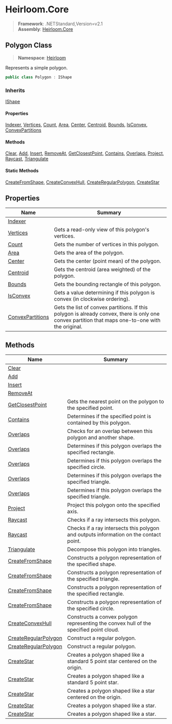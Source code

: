 # Heirloom.Core

> **Framework**: .NETStandard,Version=v2.1  
> **Assembly**: [Heirloom.Core][0]  

## Polygon Class

> **Namespace**: [Heirloom][0]  

Represents a simple polygon.

```cs
public class Polygon : IShape
```

### Inherits

[IShape][1]

#### Properties

[Indexer][2], [Vertices][3], [Count][4], [Area][5], [Center][6], [Centroid][7], [Bounds][8], [IsConvex][9], [ConvexPartitions][10]

#### Methods

[Clear][11], [Add][12], [Insert][13], [RemoveAt][14], [GetClosestPoint][15], [Contains][16], [Overlaps][17], [Project][18], [Raycast][19], [Triangulate][20]

#### Static Methods

[CreateFromShape][21], [CreateConvexHull][22], [CreateRegularPolygon][23], [CreateStar][24]

## Properties

| Name                   | Summary                                                                                                                                           |
|------------------------|---------------------------------------------------------------------------------------------------------------------------------------------------|
| [Indexer][2]           |                                                                                                                                                   |
| [Vertices][3]          | Gets a read-only view of this polygon's vertices.                                                                                                 |
| [Count][4]             | Gets the number of vertices in this polygon.                                                                                                      |
| [Area][5]              | Gets the area of the polygon.                                                                                                                     |
| [Center][6]            | Gets the center (point mean) of the polygon.                                                                                                      |
| [Centroid][7]          | Gets the centroid (area weighted) of the polygon.                                                                                                 |
| [Bounds][8]            | Gets the bounding rectangle of this polygon.                                                                                                      |
| [IsConvex][9]          | Gets a value determining if this polygon is convex (in clockwise ordering).                                                                       |
| [ConvexPartitions][10] | Gets the list of convex partitions. If this polygon is already convex, there is only one convex partition that maps one-to-one with the original. |

## Methods

| Name                       | Summary                                                                                |
|----------------------------|----------------------------------------------------------------------------------------|
| [Clear][11]                |                                                                                        |
| [Add][12]                  |                                                                                        |
| [Insert][13]               |                                                                                        |
| [RemoveAt][14]             |                                                                                        |
| [GetClosestPoint][15]      | Gets the nearest point on the polygon to the specified point.                          |
| [Contains][16]             | Determines if the specified point is contained by this polygon.                        |
| [Overlaps][17]             | Checks for an overlap between this polygon and another shape.                          |
| [Overlaps][17]             | Determines if this polygon overlaps the specified rectangle.                           |
| [Overlaps][17]             | Determines if this polygon overlaps the specified circle.                              |
| [Overlaps][17]             | Determines if this polygon overlaps the specified triangle.                            |
| [Overlaps][17]             | Determines if this polygon overlaps the specified triangle.                            |
| [Project][18]              | Project this polygon onto the specified axis.                                          |
| [Raycast][19]              | Checks if a ray intersects this polygon.                                               |
| [Raycast][19]              | Checks if a ray intersects this polygon and outputs information on the contact point.  |
| [Triangulate][20]          | Decompose this polygon into triangles.                                                 |
| [CreateFromShape][21]      | Constructs a polygon representation of the specified shape.                            |
| [CreateFromShape][21]      | Constructs a polygon representation of the specified triangle.                         |
| [CreateFromShape][21]      | Constructs a polygon representation of the specified rectangle.                        |
| [CreateFromShape][21]      | Constructs a polygon representation of the specified circle.                           |
| [CreateConvexHull][22]     | Constructs a convex polygon representing the convex hull of the specified point cloud. |
| [CreateRegularPolygon][23] | Construct a regular polygon.                                                           |
| [CreateRegularPolygon][23] | Construct a regular polygon.                                                           |
| [CreateStar][24]           | Creates a polygon shaped like a standard 5 point star centered on the origin.          |
| [CreateStar][24]           | Creates a polygon shaped like a standard 5 point star.                                 |
| [CreateStar][24]           | Creates a polygon shaped like a star centered on the origin.                           |
| [CreateStar][24]           | Creates a polygon shaped like a star.                                                  |
| [CreateStar][24]           | Creates a polygon shaped like a star.                                                  |

[0]: ../../Heirloom.Core.md
[1]: IShape.md
[2]: Polygon/Indexer.md
[3]: Polygon/Vertices.md
[4]: Polygon/Count.md
[5]: Polygon/Area.md
[6]: Polygon/Center.md
[7]: Polygon/Centroid.md
[8]: Polygon/Bounds.md
[9]: Polygon/IsConvex.md
[10]: Polygon/ConvexPartitions.md
[11]: Polygon/Clear.md
[12]: Polygon/Add.md
[13]: Polygon/Insert.md
[14]: Polygon/RemoveAt.md
[15]: Polygon/GetClosestPoint.md
[16]: Polygon/Contains.md
[17]: Polygon/Overlaps.md
[18]: Polygon/Project.md
[19]: Polygon/Raycast.md
[20]: Polygon/Triangulate.md
[21]: Polygon/CreateFromShape.md
[22]: Polygon/CreateConvexHull.md
[23]: Polygon/CreateRegularPolygon.md
[24]: Polygon/CreateStar.md

